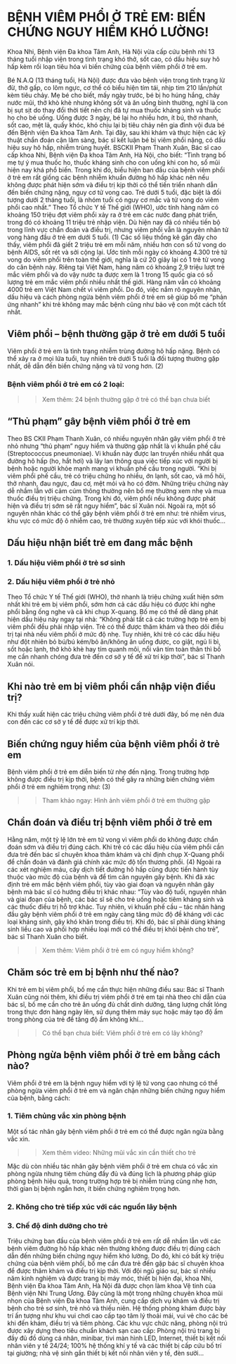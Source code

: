# BỆNH VIÊM PHỔI Ở TRẺ EM: BIẾN CHỨNG NGUY HIỂM KHÓ LƯỜNG!
Khoa Nhi, Bệnh viện Đa khoa Tâm Anh, Hà Nội vừa cấp cứu bệnh nhi 13 tháng tuổi nhập viện trong tình trạng khó thở, sốt cao, có dấu hiệu suy hô hấp kèm rối loạn tiêu hóa vì biến chứng của bệnh viêm phổi ở trẻ em.

Bé N.A.Q (13 tháng tuổi, Hà Nội) được đưa vào bệnh viện trong tình trạng lừ đừ, thở gấp, co lõm ngực, cơ thể có biểu hiện tím tái, nhịp tim 210 lần/phút kèm tiêu chảy. Mẹ bé cho biết, mấy ngày trước, bé bị ho húng hắng, chảy nước mũi, thở khò khè nhưng không sốt và ăn uống bình thường, nghĩ là con bị sụt sịt do thay đổi thời tiết nên chị đã tự mua thuốc kháng sinh và thuốc ho cho bé uống.
Uống được 3 ngày, bé lại ho nhiều hơn, ít bú, thở nhanh, sốt cao, mệt lả, quấy khóc, khó chịu lại bị tiêu chảy nên gia đình vội đưa bé đến Bệnh viện Đa khoa Tâm Anh. Tại đây, sau khi khám và thực hiện các kỹ thuật chẩn đoán cận lâm sàng, bác sĩ kết luận bé bị viêm phổi nặng, có dấu hiệu suy hô hấp, nhiễm trùng huyết.
BSCKII Phạm Thanh Xuân, Bác sĩ cao cấp khoa Nhi, Bệnh viện Đa khoa Tâm Anh, Hà Nội, cho biết: “Tình trạng bố mẹ tự ý mua thuốc ho, thuốc kháng sinh cho con uống khi con ho, sổ mũi hiện nay khá phổ biến. Trong khi đó, biểu hiện ban đầu của bệnh viêm phổi ở trẻ em rất giống các bệnh nhiễm khuẩn đường hô hấp khác nên nếu không được phát hiện sớm và điều trị kịp thời có thể tiến triển nhanh dẫn đến biến chứng nặng, nguy cơ tử vong cao. Trẻ dưới 5 tuổi, đặc biệt là đối tượng dưới 2 tháng tuổi, là nhóm tuổi có nguy cơ mắc và tử vong do viêm phổi cao nhất.”
Theo Tổ chức Y tế Thế giới (WHO), ước tính hàng năm có khoảng 150 triệu đợt viêm phổi xảy ra ở trẻ em các nước đang phát triển, trong đó có khoảng 11 triệu trẻ nhập viện. Dù hiện nay đã có nhiều tiến bộ trong lĩnh vực chẩn đoán và điều trị, nhưng viêm phổi vẫn là nguyên nhân tử vong hàng đầu ở trẻ em dưới 5 tuổi. (1)
Các số liệu thống kê gần đây cho thấy, viêm phổi đã giết 2 triệu trẻ em mỗi năm, nhiều hơn con số tử vong do bệnh AIDS, sốt rét và sởi cộng lại. Ước tính mỗi ngày có khoảng 4.300 trẻ tử vong do viêm phổi trên toàn thế giới, nghĩa là cứ 20 giây lại có 1 trẻ tử vong do căn bệnh này. Riêng tại Việt Nam, hàng năm có khoảng 2,9 triệu lượt trẻ mắc viêm phổi và do vậy nước ta được xem là 1 trong 15 quốc gia có số lượng trẻ em mắc viêm phổi nhiều nhất thế giới. Hàng năm vẫn có khoảng 4000 trẻ em Việt Nam chết vì viêm phổi.
Do đó, việc nắm rõ nguyên nhân, dấu hiệu và cách phòng ngừa bệnh viêm phổi ở trẻ em sẽ giúp bố mẹ “phản ứng nhanh” khi trẻ không may mắc bệnh cũng như bảo vệ con một cách tốt nhất.
## Viêm phổi – bệnh thường gặp ở trẻ em dưới 5 tuổi
Viêm phổi ở trẻ em là tình trạng nhiễm trùng đường hô hấp nặng. Bệnh có thể xảy ra ở mọi lứa tuổi, tuy nhiên trẻ dưới 5 tuổi là đối tượng thường gặp nhất, dễ dẫn đến biến chứng nặng và tử vong hơn. (2)
### Bệnh viêm phổi ở trẻ em có 2 loại:
>>Xem thêm: 24 bệnh thường gặp ở trẻ có thể bạn chưa biết
## “Thủ phạm” gây bệnh viêm phổi ở trẻ em
Theo BS CKII Phạm Thanh Xuân, có nhiều nguyên nhân gây viêm phổi ở trẻ nhỏ nhưng “thủ phạm” nguy hiểm và thường gặp nhất là vi khuẩn phế cầu (Streptococcus pneumoniae). Vi khuẩn này được lan truyền nhiều nhất qua đường hô hấp (ho, hắt hơi) và lây lan thông qua việc tiếp xúc với người bị bệnh hoặc người khỏe mạnh mang vi khuẩn phế cầu trong người.
“Khi bị viêm phổi phế cầu, trẻ có triệu chứng ho nhiều, ớn lạnh, sốt cao, vã mồ hôi, thở nhanh, đau ngực, đau cơ, mệt mỏi và ho có đờm. Những triệu chứng này dễ nhầm lẫn với cảm cúm thông thường nên bố mẹ thường xem nhẹ và mua thuốc điều trị triệu chứng. Trong khi đó, viêm phổi nếu không được phát hiện và điều trị sớm sẽ rất nguy hiểm”, bác sĩ Xuân nói.
Ngoài ra, một số nguyên nhân khác có thể gây bệnh viêm phổi ở trẻ em như: trẻ nhiễm virus, khu vực có mức độ ô nhiễm cao, trẻ thường xuyên tiếp xúc với khói thuốc…

## Dấu hiệu nhận biết trẻ em đang mắc bệnh
### 1. Dấu hiệu viêm phổi ở trẻ sơ sinh
### 2. Dấu hiệu viêm phổi ở trẻ nhỏ
Theo Tổ chức Y tế Thế giới (WHO), thở nhanh là triệu chứng xuất hiện sớm nhất khi trẻ em bị viêm phổi, sớm hơn cả các dấu hiệu có được khi nghe phổi bằng ống nghe và cả khi chụp X-quang. Bố mẹ có thể dễ dàng phát hiện dấu hiệu này ngay tại nhà:
“Không phải tất cả các trường hợp trẻ em bị viêm phổi đều phải nhập viện. Trẻ có thể được thăm khám và theo dõi điều trị tại nhà nếu viêm phổi ở mức độ nhẹ. Tuy nhiên, khi trẻ có các dấu hiệu như đột nhiên bỏ bú/bú kém/bỏ ăn/không ăn uống được, co giật, ngủ li bì, sốt hoặc lạnh, thở khò khè hay tím quanh môi, nổi vân tím toàn thân thì bố mẹ cần nhanh chóng đưa trẻ đến cơ sở y tế để xử trí kịp thời”, bác sĩ Thanh Xuân nói.
## Khi nào trẻ em bị viêm phổi cần nhập viện điều trị?
Khi thấy xuất hiện các triệu chứng viêm phổi ở trẻ dưới đây, bố mẹ nên đưa con đến các cơ sở y tế để được xử trí kịp thời.
## Biến chứng nguy hiểm của bệnh viêm phổi ở trẻ em
Bệnh viêm phổi ở trẻ em diễn biến từ nhẹ đến nặng. Trong trường hợp không được điều trị kịp thời, bệnh có thể gây ra những biến chứng viêm phổi ở trẻ em nghiêm trọng như: (3)
>>Tham khảo ngay: Hình ảnh viêm phổi ở trẻ em thường gặp
## Chẩn đoán và điều trị bệnh viêm phổi ở trẻ em
Hằng năm, một tỷ lệ lớn trẻ em tử vong vì viêm phổi do không được chẩn đoán sớm và điều trị đúng cách. Khi trẻ có các dấu hiệu của viêm phổi cần đưa trẻ đến bác sĩ chuyên khoa thăm khám và chỉ định chụp X-Quang phổi để chẩn đoán và đánh giá chính xác mức độ tổn thương phổi. (4)
Ngoài ra các xét nghiệm máu, cấy dịch tiết đường hô hấp cũng được tiến hành tùy thuộc vào mức độ của bệnh và để tìm căn nguyên gây bệnh.
Khi đã xác định trẻ em mắc bệnh viêm phổi, tùy vào giai đoạn và nguyên nhân gây bệnh mà bác sĩ có hướng điều trị khác nhau:
“Tùy vào độ tuổi, nguyên nhân và giai đoạn của bệnh, các bác sĩ sẽ cho trẻ uống hoặc tiêm kháng sinh và các thuốc điều trị hỗ trợ khác. Tuy nhiên, vi khuẩn phế cầu – tác nhân hàng đầu gây bệnh viêm phổi ở trẻ em ngày càng tăng mức độ đề kháng với các loại kháng sinh, gây khó khăn trong điều trị. Khi đó, bác sĩ phải dùng kháng sinh liều cao và phối hợp nhiều loại mới có thể điều trị khỏi bệnh cho trẻ”, bác sĩ Thanh Xuân cho biết.
>>Xem thêm: Viêm phổi ở trẻ em có nguy hiểm không?
## Chăm sóc trẻ em bị bệnh như thế nào?
Khi trẻ em bị viêm phổi, bố mẹ cần thực hiện những điều sau:
Bác sĩ Thanh Xuân cũng nói thêm, khi điều trị viêm phổi ở trẻ em tại nhà theo chỉ dẫn của bác sĩ, bố mẹ cần cho trẻ ăn uống đủ chất dinh dưỡng, tăng lượng chất lỏng trong thực đơn hàng ngày lên, sử dụng thêm máy sục hoặc máy tạo độ ẩm trong phòng của trẻ để tăng độ ẩm không khí…
>>Có thể bạn chưa biết: Viêm phổi ở trẻ em có lây không?
## Phòng ngừa bệnh viêm phổi ở trẻ em bằng cách nào?
Viêm phổi ở trẻ em là bệnh nguy hiểm với tỷ lệ tử vong cao nhưng có thể phòng ngừa viêm phổi ở trẻ em và ngăn chặn những biến chứng nguy hiểm của bệnh, bằng cách:
### 1. Tiêm chủng vắc xin phòng bệnh
Một số tác nhân gây bệnh viêm phổi ở trẻ em có thể được ngăn ngừa bằng vắc xin.
>>Xem thêm video: Những mũi vắc xin cần thiết cho trẻ





Mặc dù còn nhiều tác nhân gây bệnh viêm phổi ở trẻ em chưa có vắc xin phòng ngừa nhưng tiêm chủng đầy đủ và đúng lịch là phương pháp giúp phòng bệnh hiệu quả, trong trường hợp trẻ bị nhiễm trùng cũng nhẹ hơn, thời gian bị bệnh ngắn hơn, ít biến chứng nghiêm trọng hơn.
### 2. Không cho trẻ tiếp xúc với các nguồn lây bệnh
### 3. Chế độ dinh dưỡng cho trẻ
Triệu chứng ban đầu của bệnh viêm phổi ở trẻ em rất dễ nhầm lẫn với các bệnh viêm đường hô hấp khác nên thường không được điều trị đúng cách dẫn đến những biến chứng nguy hiểm khó lường. Do đó, khi có bất kỳ triệu chứng của bệnh viêm phổi, bố mẹ cần đưa trẻ đến gặp bác sĩ chuyên khoa để được thăm khám và điều trị kịp thời.
Với đội ngũ giáo sư, bác sĩ nhiều năm kinh nghiệm và được trang bị máy móc, thiết bị hiện đại, khoa Nhi, Bệnh viện Đa khoa Tâm Anh, Hà Nội đã được chọn làm khoa Vệ tinh của Bệnh viện Nhi Trung Ương. Đây cũng là một trong những chuyên khoa mũi nhọn của Bệnh viện Đa khoa Tâm Anh, cung cấp dịch vụ khám và điều trị bệnh cho trẻ sơ sinh, trẻ nhỏ và thiếu niên.
Hệ thống phòng khám được bày trí ấn tượng như khu vui chơi cao cấp tạo tâm lý thoải mái, vui vẻ cho các bé khi đến khám, điều trị và tiêm phòng. Các khu vực chức năng, phòng nội trú được xây dựng theo tiêu chuẩn khách sạn cao cấp: Phòng nội trú trang bị đầy đủ đồ dùng cá nhân, minibar, tivi màn hình LED, Internet, thiết bị kết nối nhân viên y tế 24/24; 100% hệ thống khí y tế và các thiết bị cấp cứu bố trí tại giường; nhà vệ sinh gắn thiết bị kết nối nhân viên y tế, đèn sưởi…